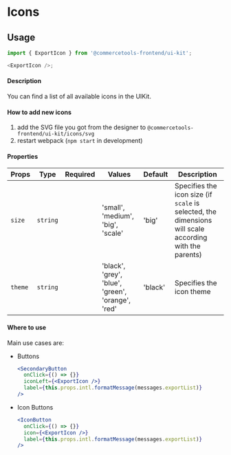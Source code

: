 # Icons

## Usage

```js
import { ExportIcon } from '@commercetools-frontend/ui-kit';

<ExportIcon />;
```

#### Description

You can find a list of all available icons in the UIKit.

#### How to add new icons

1.  add the SVG file you got from the designer to `@commercetools-frontend/ui-kit/icons/svg`
2.  restart webpack (`npm start` in development)

#### Properties

| Props   | Type     | Required | Values                                            | Default | Description                                                                                            |
| ------- | -------- | :------: | ------------------------------------------------- | ------- | ------------------------------------------------------------------------------------------------------ |
| `size`  | `string` |          | 'small', 'medium', 'big', 'scale'                 | 'big'   | Specifies the icon size (if `scale` is selected, the dimensions will scale according with the parents) |
| `theme` | `string` |          | 'black', 'grey', 'blue', 'green', 'orange', 'red' | 'black' | Specifies the icon theme                                                                               |

#### Where to use

Main use cases are:

- Buttons

  ```jsx
  <SecondaryButton
    onClick={() => {}}
    iconLeft={<ExportIcon />}
    label={this.props.intl.formatMessage(messages.exportList)}
  />
  ```

- Icon Buttons
  ```jsx
  <IconButton
    onClick={() => {}}
    icon={<ExportIcon />}
    label={this.props.intl.formatMessage(messages.exportList)}
  />
  ```
